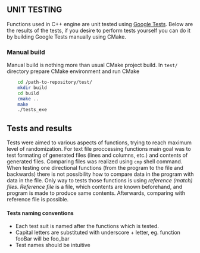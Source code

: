 ## UNIT TESTING

Functions used in C++ engine are unit tested using [Google Tests](https://github.com/google/googletest). Below are the results of the tests, if you desire to perform tests yourself you can do it by building Google Tests manually using CMake.

### Manual build
Manual build is nothing more than usual CMake project build. In `test/` directory prepare CMake environment and run CMake
```sh
    cd /path-to-repository/test/
    mkdir build
    cd build
    cmake ..
    make
    ./tests_exe
```

## Tests and results
Tests were aimed to various aspects of functions, trying to reach maximum level of randomization. For text file proccessing functions main goal was to test formating of generated files (lines and columns, etc.) and contents of generated files. Comparing files was realized using `cmp` shell command. When testing one directional functions (from the program to the file and backwards) there is not possibility how to compare data in the program with data in the file. Only way to tests those functions is using *reference (match) files*. *Reference file* is a file, which contents are known beforehand, and program is made to produce same contents. Afterwards, comparing with reference file is possible.

#### Tests naming conventions
* Each test suit is named after the functions which is tested.
* Capital letters are substituted with underscore + letter, eg. function fooBar will be foo_bar
* Test names should be intuitive